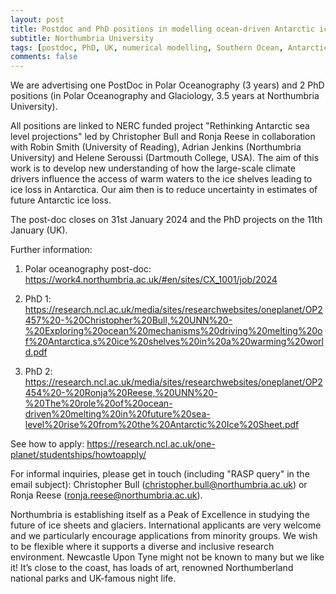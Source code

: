 ```yaml
---
layout: post
title: Postdoc and PhD positions in modelling ocean-driven Antarctic ice sheet melting (Newcastle Upon Tyne, UK)
subtitle: Northumbria University
tags: [postdoc, PhD, UK, numerical modelling, Southern Ocean, Antarctica, sea level rise]
comments: false
---
```

We are advertising one PostDoc in Polar Oceanography (3 years) and 2 PhD positions (in Polar Oceanography and Glaciology, 3.5 years at Northumbria University).

All positions are linked to NERC funded project "Rethinking Antarctic sea level projections" led by Christopher Bull and Ronja Reese in collaboration with Robin Smith (University of Reading), Adrian Jenkins (Northumbria University) and Helene Seroussi (Dartmouth College, USA). The aim of this work is to develop new understanding of how the large-scale climate drivers influence the access of warm waters to the ice shelves leading to ice loss in Antarctica. Our aim then is to reduce uncertainty in estimates of future Antarctic ice loss.

The post-doc closes on 31st January 2024 and the PhD projects on the 11th January (UK).

 Further information:

1.    Polar oceanography post-doc: https://work4.northumbria.ac.uk/#en/sites/CX_1001/job/2024

2.    PhD 1: https://research.ncl.ac.uk/media/sites/researchwebsites/oneplanet/OP2457%20-%20Christopher%20Bull,%20UNN%20-%20Exploring%20ocean%20mechanisms%20driving%20melting%20of%20Antarctica,s%20ice%20shelves%20in%20a%20warming%20world.pdf

3.    PhD 2: https://research.ncl.ac.uk/media/sites/researchwebsites/oneplanet/OP2454%20-%20Ronja%20Reese,%20UNN%20-%20The%20role%20of%20ocean-driven%20melting%20in%20future%20sea-level%20rise%20from%20the%20Antarctic%20Ice%20Sheet.pdf

See how to apply: https://research.ncl.ac.uk/one-planet/studentships/howtoapply/

For informal inquiries, please get in touch (including "RASP query" in the email subject): Christopher Bull (christopher.bull@northumbria.ac.uk) or Ronja Reese (ronja.reese@northumbria.ac.uk).

Northumbria is establishing itself as a Peak of Excellence in studying the future of ice sheets and glaciers. International applicants are very welcome and we particularly encourage applications from minority groups. We wish to be flexible where it supports a diverse and inclusive research environment.
Newcastle Upon Tyne might not be known to many but we like it! It’s close to the coast, has loads of art, renowned Northumberland national parks and UK-famous night life.  
